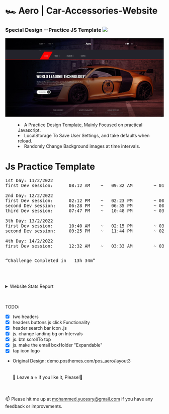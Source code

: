 # <a>🏎️ Aero | Car-Accessories-Website</a>

<h3>Special Design --Practice JS Template <img src="https://media.giphy.com/media/O58wTsoBqBqMw/giphy.gif" width="30px" style="max-width: 100%;"></h3>

![Preview page](head.jpg)

<menu>
  <li>A Practice Design Template, Mainly Focused on practical Javascript.</li>
  <li>LocalStorage To Save User Settings, and take defaults when reload.</li>
  <li>Randomly Change Background images at time intervals.</li>

</menu>

# Js Practice Template

<pre>
1st Day: 11/2/2022
first Dev session:      08:12 AM    ~   09:32 AM        ~ 01h 20m

2nd Day: 12/2/2022
first Dev session:      02:12 PM    ~   02:23 PM        ~ 00h 11m
second Dev session:     06:28 PM    ~   06:35 PM        ~ 00h 07m
third Dev session:      07:47 PM    ~   10:48 PM        ~ 03h 01m

3th Day: 13/2/2022
first Dev session:      10:40 AM    ~   02:15 PM        ~ 03h 35m
second Dev session:     09:25 PM    ~   11:44 PM        ~ 02h 19m

4th Day: 14/2/2022
first Dev session:      12:32 AM    ~   03:33 AM        ~ 03h 01m

</pre>

<pre><q>Challenge Completed in   13h 34m</q></pre>

<br>
<br>
<br>

<details>
    <summary>Website Stats Report</summary>
    <img src="Live Stats report.jpg"/>
</details>
<br>
<br>

TODO:

- [x] two headers
- [x] headers buttons js click Functionality
- [x] header search bar icon .js
- [x] js. change landing bg on Intervals
- [x] js. btn scrollTo top
- [x] js. make the email boxHolder "Expandable"
- [x] tap icon logo

- Original Design: demo.posthemes.com/pos_aero/layout3
  <br>
  <br>
  <br>
  🍬 Leave a :star:&nbsp;if you like it, Please!🤩

<br>

📫 Please hit me up at mohammed.yuossry@gmail.com if you have any feedback or improvements.
